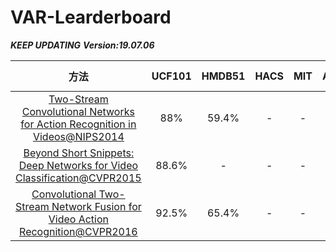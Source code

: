 # VAR-Learderboard



<em>**KEEP UPDATING**<em>
<em>***Version:19.07.06***<em>

|方法|UCF101|HMDB51|HACS|MIT|AVA|Kinetics|YT-8M|SS|ActivityNet|Charades|Sports-1M|HOLLYWOOD2|NTU-RGB+D|MMD|UWA3D|N-UCLA|SYSU|
|:-:|:-:|:-:|:-:|:-:|:-:|:-:|:-:|:-:|:-:|:-:|:-:|:-:|:-:|:-:|:-:|:-:|:-:|
|[Two-Stream Convolutional Networks for Action Recognition in Videos@NIPS2014](https://arxiv.org/pdf/1406.2199.pdf ) |88%|59.4%|-|-|-|-|-|-|-|-|-|-|-|-|-|-|-|-|
|[Beyond Short Snippets: Deep Networks for Video Classification@CVPR2015](https://arxiv.org/pdf/1503.08909.pdf ) |88.6%|-|-|-|-|-|-|-|-|-|-|-|-|-|-|-|-|-|
|[Convolutional Two-Stream Network Fusion for Video Action Recognition@CVPR2016](https://arxiv.org/pdf/1604.06573.pdf ) |92.5%|65.4%|-|-|-|-|-|-|-|-|-|-|-|-|-|-|-|-|





